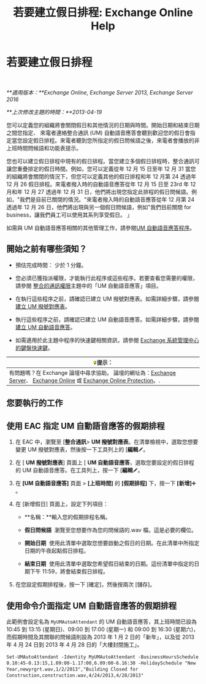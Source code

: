 ﻿---
title: '若要建立假日排程: Exchange Online Help'
TOCTitle: 若要建立假日排程
ms:assetid: 0c5c51e4-5b51-451b-ab93-2cebf644dc96
ms:mtpsurl: https://technet.microsoft.com/zh-tw/library/Bb266921(v=EXCHG.150)
ms:contentKeyID: 50472541
ms.date: 05/23/2018
mtps_version: v=EXCHG.150
ms.translationtype: MT
---

# 若要建立假日排程

 

_**適用版本：**Exchange Online, Exchange Server 2013, Exchange Server 2016_

_**上次修改主題的時間：**2013-04-19_

您可以定義您的組織將會關閉假日和其他情況的日期與時間。開始日期和結束日期之間您指定、 來電者連絡整合通訊 (UM) 自動語音應答會聽到歡迎您的假日會指定當您設定假日排程。來電者聽到您所指定的假日問候語之後，來電者會播放的非上班時間問候語和功能表提示。

您也可以建立假日排程中現有的假日排程。當您建立多個假日排程時，整合通訊可讓您重疊排定的假日時間。例如，您可以定義從年 12 月 15 日至年 12 月 31 當您的組織將會關閉的情況下，但您可以定義其他的假日排程和年 12 月第 24 透過年 12 月 26 假日排程。來電者撥入時的自動語音應答從年 12 月 15 日至 23rd 年 12 月和年 12 月 27 透過年 12 月 31 日，他們將出現您指定此排程的假日問候語。例如，"我們是目前已關閉的情況。"來電者撥入時的自動語音應答從年 12 月第 24 透過年 12 月 26 日，他們將出現與另一個假日問候語，例如"我們目前關閉 for business，讓我們員工可以使用其系列享受假日。 」

如需與 UM 自動語音應答相關的其他管理工作，請參閱[UM 自動語音應答程序](um-auto-attendant-procedures-exchange-2013-help.md)。

## 開始之前有哪些須知？

  - 預估完成時間： 少於 1 分鐘。

  - 您必須已獲指派權限，才能執行此程序或這些程序。若要查看您需要的權限，請參閱 [整合的通訊權限](unified-messaging-permissions-exchange-2013-help.md)主題中的「UM 自動語音應答」項目。

  - 在執行這些程序之前，請確認已建立 UM 撥號對應表。如需詳細步驟，請參閱[建立 UM 撥號對應表](create-a-um-dial-plan-exchange-2013-help.md)。

  - 執行這些程序之前，請確認已建立 UM 自動語音應答。如需詳細步驟，請參閱[建立 UM 自動語音應答](create-a-um-auto-attendant-exchange-2013-help.md)。

  - 如需適用於此主題中程序的快速鍵相關資訊，請參閱 [Exchange 系統管理中心的鍵盤快速鍵](keyboard-shortcuts-in-the-exchange-admin-center-exchange-online-protection-help.md)。

<table>
<thead>
<tr class="header">
<th><img src="images/Bb124558.tip(EXCHG.150).gif" title="提示" alt="提示" />提示：</th>
</tr>
</thead>
<tbody>
<tr class="odd">
<td>有問題嗎？在 Exchange 論壇中尋求協助。 論壇的網址為：<a href="https://go.microsoft.com/fwlink/p/?linkid=60612">Exchange Server</a>、 <a href="https://go.microsoft.com/fwlink/p/?linkid=267542">Exchange Online</a> 或 <a href="https://go.microsoft.com/fwlink/p/?linkid=285351">Exchange Online Protection</a>。.</td>
</tr>
</tbody>
</table>


## 您要執行的工作

## 使用 EAC 指定 UM 自動語音應答的假期排程

1.  在 EAC 中，瀏覽至 \[**整合通訊**\> **UM 撥號對應表**。在清單檢視中，選取您想要變更 UM 撥號對應表，然後按一下工具列上的 \[**編輯**![編輯圖示](images/JJ218640.6f53ccb2-1f13-4c02-bea0-30690e6ea71d(EXCHG.150).gif "編輯圖示")。

2.  在 \[ **UM 撥號對應表**\] 頁面上 \[ **UM 自動語音應答**，選取您要設定的假日排程的 UM 自動語音應答。在工具列上，按一下 \[**編輯**![編輯圖示](images/JJ218640.6f53ccb2-1f13-4c02-bea0-30690e6ea71d(EXCHG.150).gif "編輯圖示")。

3.  在 **\[UM 自動語音應答\]** 頁面 \> **\[上班時間\]** 的 **\[假期排程\]** 下，按一下 **\[新增\]**![加入圖示](images/JJ218640.c1e75329-d6d7-4073-a27d-498590bbb558(EXCHG.150).gif "加入圖示")。

4.  在 \[新增假日\] 頁面上，設定下列項目：
    
      - **名稱：**輸入您的假期排程名稱。
    
      - **假日問候語**  瀏覽至您想要作為您的問候語的.wav 檔。這是必要的欄位。
    
      - **開始日期**  使用此清單中選取您想要啟動之假日的日期。在此清單中所指定日期的午夜起點假日排程。
    
      - **結束日期**  使用此清單中選取您希望假日結束的日期。這份清單中指定的日期下午 11:59，將會結束假日排程。

5.  在您設定假期排程後，按一下 \[確定\]，然後按兩次 \[儲存\]。

## 使用命令介面指定 UM 自動語音應答的假期排程

此範例會設定名為 `MyUMAutoAttendant` 的 UM 自動語音應答，其上班時間已設為 10:45 到 13:15 (星期日)、09:00 到 17:00 (星期一) 和 09:00 到 16:30 (星期六)，而假期時間及其關聯的問候語則設為 2013 年 1 月 2 日的「新年」，以及從 2013 年 4 月 24 日到 2013 年 4 月 28 日的「大樓封閉施工」。

    Set-UMAutoAttendant -Identity MyUMAutoAttendant -BusinessHoursSchedule 0.10:45-0.13:15,1.09:00-1.17:00,6.09:00-6.16:30 -HolidaySchedule "New Year,newyrgrt.wav,1/2/2013","Building Closed for Construction,construction.wav,4/24/2013,4/28/2013"

